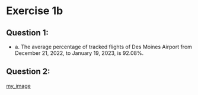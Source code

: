 # Exercise 1b

## Question 1:
   - a.	The average percentage of tracked flights of Des Moines Airport from December 21, 2022, to January 19, 2023, is 92.08%.

## Question 2:
[my_image](candyObservation1.JPG)
